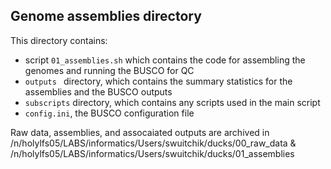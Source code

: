 ## Genome assemblies directory  

This directory contains:  
* script `01_assemblies.sh` which contains the code for assembling the genomes and running the BUSCO for QC
* `outputs ` directory, which contains the summary statistics for the assemblies and the BUSCO outputs
* `subscripts` directory, which contains any scripts used in the main script
* `config.ini`, the BUSCO configuration file  
  
  
Raw data, assemblies, and assocaiated outputs are archived in /n/holylfs05/LABS/informatics/Users/swuitchik/ducks/00_raw_data & /n/holylfs05/LABS/informatics/Users/swuitchik/ducks/01_assemblies
